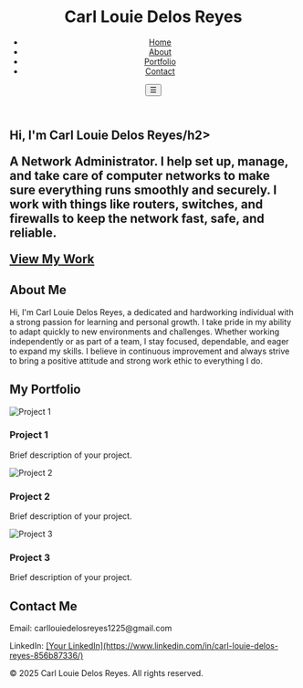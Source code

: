 <!DOCTYPE html>
<html lang="en">
<head>
  <meta charset="UTF-8" />
  <meta name="viewport" content="width=device-width, initial-scale=1.0"/>
  <title>My Portfolio</title>
  <link rel="stylesheet" href="index.css" />
</head>
<body>
  <header>
    <div class="container">
      <h1 class="logo">Carl Louie Delos Reyes</h1>
      <nav id="navbar">
        <ul>
          <li><a href="#hero">Home</a></li>
          <li><a href="#about">About</a></li>
          <li><a href="#portfolio">Portfolio</a></li>
          <li><a href="#contact">Contact</a></li>
        </ul>
      </nav>
      <button id="menu-toggle">☰</button>
    </div>
  </header>

  <section id="hero">
    <div class="container">
      <h2>Hi, I'm Carl Louie Delos Reyes/h2>
      <p>A Network Administrator. I help set up, manage, and take care of computer networks to make sure everything runs smoothly and securely. I work with things like routers, switches, and firewalls to keep the network fast, safe, and reliable.</p>
      <a href="#portfolio" class="btn">View My Work</a>
    </div>
  </section>

  <section id="about">
    <div class="container">
      <h2>About Me</h2>
      <p>Hi, I'm Carl Louie Delos Reyes, a dedicated and hardworking individual with a strong passion for learning and personal growth. I take pride in my ability to adapt quickly to new environments and challenges. Whether working independently or as part of a team, I stay focused, dependable, and eager to expand my skills. I believe in continuous improvement and always strive to bring a positive attitude and strong work ethic to everything I do.</p>
    </div>
  </section>

  <section id="portfolio">
    <div class="container">
      <h2>My Portfolio</h2>
      <div class="portfolio-grid">
        <div class="portfolio-item">
          <img src="https://via.placeholder.com/300x200" alt="Project 1">
          <h3>Project 1</h3>
          <p>Brief description of your project.</p>
        </div>
        <div class="portfolio-item">
          <img src="https://via.placeholder.com/300x200" alt="Project 2">
          <h3>Project 2</h3>
          <p>Brief description of your project.</p>
        </div>
        <div class="portfolio-item">
          <img src="https://via.placeholder.com/300x200" alt="Project 3">
          <h3>Project 3</h3>
          <p>Brief description of your project.</p>
        </div>
      </div>
    </div>
  </section>

  <section id="contact">
    <div class="container">
      <h2>Contact Me</h2>
      <p>Email: carllouiedelosreyes1225@gmail.com</p>
      <p>LinkedIn: <a href="#" target="_blank">[Your LinkedIn](https://www.linkedin.com/in/carl-louie-delos-reyes-856b87336/)</a></p>
    </div>
  </section>

  <footer>
    <div class="container">
      <p>&copy; 2025 Carl Louie Delos Reyes. All rights reserved.</p>
    </div>
  </footer>

  <script src="index.js"></script>
</body>
</html>
